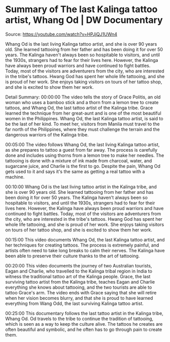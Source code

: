 # Summary of The last Kalinga tattoo artist, Whang Od | DW Documentary

Source: https://youtube.com/watch?v=HPJjQJ1UWn4

Whang Od is the last living Kalinga tattoo artist, and she is over 90 years old. She learned tattooing from her father and has been doing it for over 50 years. The Kalinga haven't always been so hospitable to visitors, and until the 1930s, strangers had to fear for their lives here. However, the Kalinga have always been proud warriors and have continued to fight battles. Today, most of the visitors are adventurers from the city, who are interested in the tribe's tattoos. Hwang God has spent her whole life tattooing, and she is proud of her work. She enjoys taking visitors on tours of her tattoo shop, and she is excited to show them her work.

Detail Summary: 
00:00:00
The video tells the story of Grace Politis, an old woman who uses a bamboo stick and a thorn from a lemon tree to create tattoos, and Whang Od, the last tattoo artist of the Kalinga tribe. Grace learned the technique from her great-aunt and is one of the most beautiful women in the Philippines. Whang Od, the last Kalinga tattoo artist, is said to be the last of her kind. To meet her, visitors from Manila must travel to the far north of the Philippines, where they must challenge the terrain and the dangerous warriors of the Kalinga tribe.

00:05:00
The video follows Whang Od, the last living Kalinga tattoo artist, as she prepares to tattoo a guest from far away. The process is carefully done and includes using thorns from a lemon tree to make her needles. The tattooing is done with a mixture of ink made from charcoal, water, and sugarcane juice, and Charlie is the first to go. Despite the pain, Whang Od gets used to it and says it's the same as getting a real tattoo with a machine.

00:10:00
Whang Od is the last living tattoo artist in the Kalinga tribe, and she is over 90 years old. She learned tattooing from her father and has been doing it for over 50 years. The Kalinga haven't always been so hospitable to visitors, and until the 1930s, strangers had to fear for their lives here. However, the Kalinga have always been proud warriors and have continued to fight battles. Today, most of the visitors are adventurers from the city, who are interested in the tribe's tattoos. Hwang God has spent her whole life tattooing, and she is proud of her work. She enjoys taking visitors on tours of her tattoo shop, and she is excited to show them her work.

00:15:00
This video documents Whang Od, the last Kalinga tattoo artist, and her techniques for creating tattoos. The process is extremely painful, and artists often need to take long breaks to calm their nerves. The Kalinga have been able to preserve their culture thanks to the art of tattooing.

00:20:00
This video documents the journey of two Australian tourists, Eagan and Charlie, who travelled to the Kalinga tribal region in India to witness the traditional tattoo art of the Kalinga people. Grace, the last surviving tattoo artist from the Kalinga tribe, teaches Eagan and Charlie everything she knows about tattooing, and the two tourists are able to tattoo Grace's arm. The video ends with Grace saying that she will retire when her vision becomes blurry, and that she is proud to have learned everything from Wang Odd, the last surviving Kalinga tattoo artist.

00:25:00
This documentary follows the last tattoo artist in the Kalinga tribe, Whang Od. Od travels to the tribe to continue the tradition of tattooing, which is seen as a way to keep the culture alive. The tattoos he creates are often beautiful and symbolic, and he often has to go through pain to create them.

